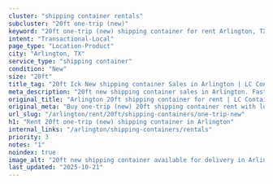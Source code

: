 ```yaml
---
cluster: "shipping container rentals"
subcluster: "20ft one-trip (new)"
keyword: "20ft one-trip (new) shipping container for rent Arlington, TX"
intent: "Transactional-Local"
page_type: "Location-Product"
city: "Arlington, TX"
service_type: "shipping container"
condition: "New"
size: "20ft"
title_tag: "20ft Ick New shipping container Sales in Arlington | LC Container"
meta_description: "20ft new shipping container sales in Arlington. Fast delivery, competitive pricing. Serving shipping containers area. Quote ID: 4QQ. Call (214) 524-4168 for your free quote today."
original_title: "Arlington 20ft shipping container for rent | LC Container"
original_meta: "Buy one-trip (new) 20ft shipping container rent with local delivery in Arlington, TX. LC Container — local Since 2003. Request a fast quote today."
url_slug: "/arlington/rent/20ft/shipping-containers/one-trip-new"
h1: "Rent 20ft one-trip (new) shipping container in Arlington"
internal_links: "/arlington/shipping-containers/rentals"
priority: 3
notes: "1"
noindex: true
image_alt: "20ft new shipping container available for delivery in Arlington"
last_updated: "2025-10-21"
---
```


<!-- TODO: Add unique city/inventory copy, images, and internal links here. -->
